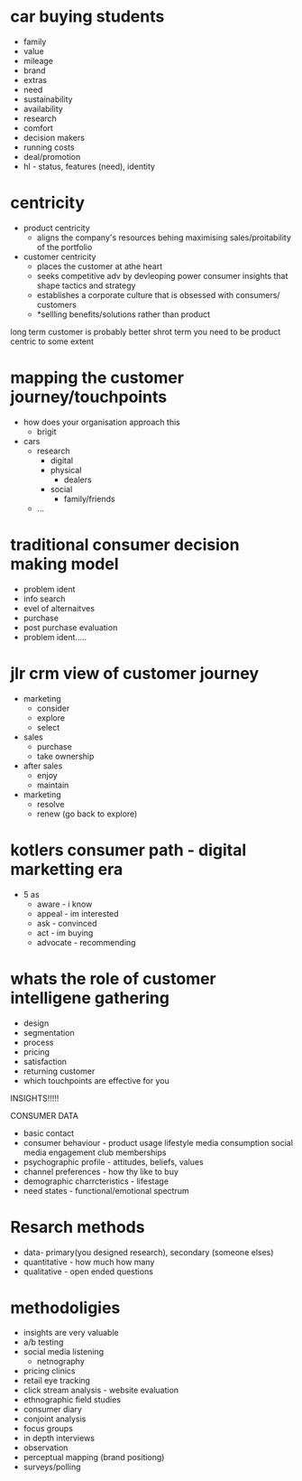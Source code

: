 # car buying students

- family
- value
- mileage
- brand
- extras
- need
- sustainability
- availability
- research
- comfort
- decision makers
- running costs
- deal/promotion
- hl - status, features (need), identity

# centricity

- product centricity
    - aligns the company's resources behing maximising sales/proitability of the portfolio
- customer centricity
    - places the customer at athe heart
    - seeks competitive adv by devleoping power consumer insights that shape tactics and strategy
    - establishes a corporate culture that is obsessed with consumers/ customers
    - *sellling benefits/solutions rather than product

long term customer is probably better
shrot term you need to be product centric to some extent


# mapping the customer journey/touchpoints
- how does your organisation approach this
    - brigit
- cars
    - research
        - digital
        - physical
            - dealers
        - social
            - family/friends
    - ...

# traditional consumer decision making model
- problem ident
- info search
- evel of alternaitves
- purchase
- post purchase evaluation
- problem ident.....

# jlr crm view of customer journey
- marketing
    - consider
    - explore
    - select
- sales
    - purchase
    - take ownership
- after sales
    - enjoy
    - maintain
- marketing
    - resolve
    - renew (go back to explore)

# kotlers consumer path - digital marketting era
- 5 as
    - aware - i know
    - appeal - im interested
    - ask - convinced
    - act - im buying
    - advocate - recommending

# whats the role of customer intelligene gathering

- design
- segmentation
- process
- pricing 
- satisfaction
- returning customer
- which touchpoints are effective for you

INSIGHTS!!!!!

CONSUMER DATA
- basic contact
- consumer behaviour - product usage lifestyle media consumption social media engagement club memberships
- psychographic profile - attitudes, beliefs, values
- channel preferences - how thy like to buy
- demographic charrcteristics - lifestage
- need states - functional/emotional spectrum

# Resarch methods

* data- primary(you designed research), secondary (someone elses)
* quantitative - how much how many
* qualitative - open ended questions

# methodoligies
* insights are very valuable
* a/b testing
* social media listening
    * netnography
* pricing clinics
* retail eye tracking
* click stream analysis - website evaluation
* ethnographic field studies
* consumer diary
* conjoint analysis
* focus groups
* in depth interviews
* observation
* perceptual mapping (brand positiong)
* surveys/polling

    
